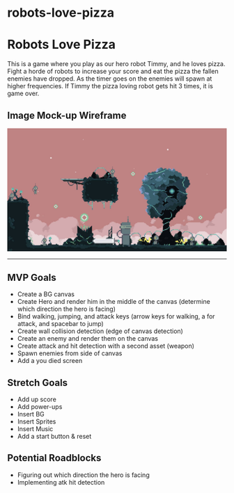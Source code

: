 # robots-love-pizza

# Robots Love Pizza

This is a game where you play as our hero robot Timmy, and he loves pizza. Fight a horde of robots
to increase your score and eat the pizza the fallen enemies have dropped. As the timer goes on the enemies will spawn at higher frequencies. If Timmy the pizza loving robot gets hit 3 times, it is game over.

## Image Mock-up Wireframe

![robots-loves-pizza](images/robots-love-pizza-wireframe.jpeg)

---

## MVP Goals

- Create a BG canvas
- Create Hero and render him in the middle of the canvas (determine which direction the hero is facing)
- Bind walking, jumping, and attack keys (arrow keys for walking, a for attack, and spacebar to jump)
- Create wall collision detection (edge of canvas detection)
- Create an enemy and render them on the canvas
- Create attack and hit detection with a second asset (weapon)
- Spawn enemies from side of canvas
- Add a you died screen

## Stretch Goals

- Add up score
- Add power-ups
- Insert BG
- Insert Sprites
- Insert Music
- Add a start button & reset

## Potential Roadblocks

- Figuring out which direction the hero is facing
- Implementing atk hit detection
